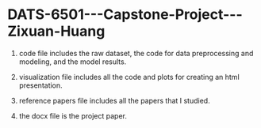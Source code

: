 # DATS-6501---Capstone-Project---Zixuan-Huang

1. code file includes the raw dataset, the code for data preprocessing and modeling, and the model results.

2. visualization file includes all the code and plots for creating an html presentation.

3. reference papers file includes all the papers that I studied.

4. the docx file is the project paper.
